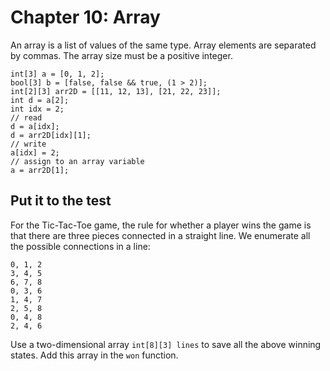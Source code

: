 # Chapter 10: Array



An array is a list of values of the same type. Array elements are separated by commas. The array size must be a positive integer.

```
int[3] a = [0, 1, 2];
bool[3] b = [false, false && true, (1 > 2)];
int[2][3] arr2D = [[11, 12, 13], [21, 22, 23]];
int d = a[2];
int idx = 2;
// read
d = a[idx];
d = arr2D[idx][1];
// write
a[idx] = 2;
// assign to an array variable
a = arr2D[1];
```


##  Put it to the test

For the Tic-Tac-Toe game, the rule for whether a player wins the game is that there are three pieces connected in a straight line. We enumerate all the possible connections in a line:

```
0, 1, 2
3, 4, 5
6, 7, 8
0, 3, 6
1, 4, 7
2, 5, 8
0, 4, 8
2, 4, 6
```

Use a two-dimensional array `int[8][3] lines` to save all the above winning states. Add this array in the `won` function.